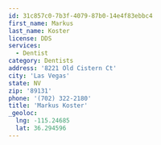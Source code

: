 ```yaml
---
id: 31c857c0-7b3f-4079-87b0-14e4f83ebbc4
first_name: Markus
last_name: Koster
license: DDS
services:
  - Dentist
category: Dentists
address: '8221 Old Cistern Ct'
city: 'Las Vegas'
state: NV
zip: '89131'
phone: '(702) 322-2180'
title: 'Markus Koster'
_geoloc:
  lng: -115.24685
  lat: 36.294596
---
```

